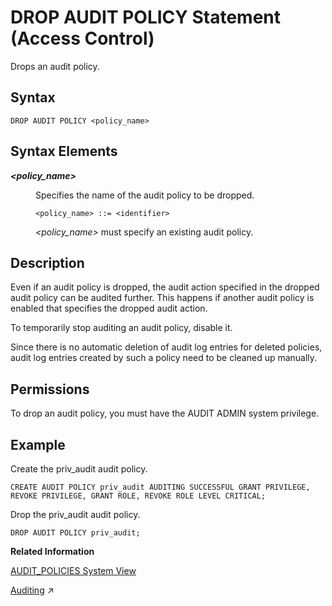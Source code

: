 <!-- loio20d6324675191014b588d13fe491415e -->

# DROP AUDIT POLICY Statement \(Access Control\)

Drops an audit policy.



<a name="loio20d6324675191014b588d13fe491415e__sql_drop_audit_policy_1sql_drop_audit_policy_syntax"/>

## Syntax

```
DROP AUDIT POLICY <policy_name>
```



<a name="loio20d6324675191014b588d13fe491415e__sql_drop_audit_policy_1sql_drop_audit_policy_syntax_elements"/>

## Syntax Elements


<dl>
<dt><b>

*<policy\_name\>*

</b></dt>
<dd>

Specifies the name of the audit policy to be dropped.

```
<policy_name> ::= <identifier>
```

*<policy\_name\>* must specify an existing audit policy.



</dd>
</dl>



<a name="loio20d6324675191014b588d13fe491415e__sql_drop_audit_policy_1sql_drop_audit_policy_description"/>

## Description

Even if an audit policy is dropped, the audit action specified in the dropped audit policy can be audited further. This happens if another audit policy is enabled that specifies the dropped audit action.

To temporarily stop auditing an audit policy, disable it.

Since there is no automatic deletion of audit log entries for deleted policies, audit log entries created by such a policy need to be cleaned up manually.



<a name="loio20d6324675191014b588d13fe491415e__section_snl_sp5_qbb"/>

## Permissions

To drop an audit policy, you must have the AUDIT ADMIN system privilege.



<a name="loio20d6324675191014b588d13fe491415e__sql_drop_audit_policy_1sql_drop_audit_policy_examples"/>

## Example

Create the priv\_audit audit policy.

```
CREATE AUDIT POLICY priv_audit AUDITING SUCCESSFUL GRANT PRIVILEGE, REVOKE PRIVILEGE, GRANT ROLE, REVOKE ROLE LEVEL CRITICAL;
```

Drop the priv\_audit audit policy.

```
DROP AUDIT POLICY priv_audit;
```

**Related Information**  


[AUDIT\_POLICIES System View](../../020-System-Views-Reference/021-System-Views/audit-policies-system-view-209e4d3.md "Provides information about audit policies.")

[Auditing](https://help.sap.com/viewer/c82f8d6a84c147f8b78bf6416dae7290/2023_2_QRC/en-US/ddcb6ed2bb5710148183db80e4aca49b.html "Auditing allows you to monitor and record selected actions performed in the SAP HANA Cloud, SAP HANA database.") :arrow_upper_right:

